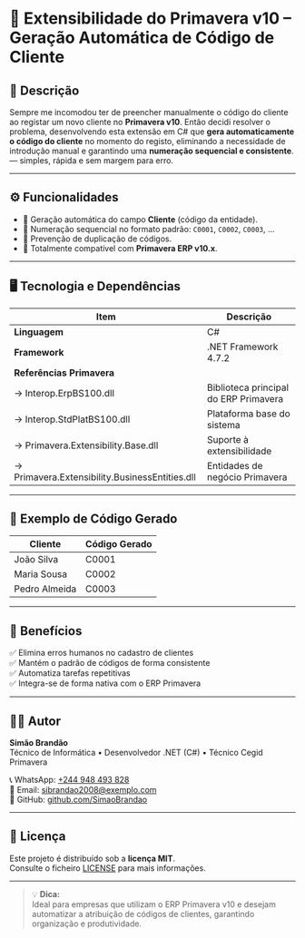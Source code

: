 # 🧩 Extensibilidade do Primavera v10 – Geração Automática de Código de Cliente

## 📘 Descrição

Sempre me incomodou ter de preencher manualmente o código do cliente ao registar um novo cliente no **Primavera v10**. Então decidi resolver o problema, desenvolvendo esta extensão em C# que **gera automaticamente o código do cliente** no momento do registo, eliminando a necessidade de introdução manual e garantindo uma **numeração sequencial e consistente**. — simples, rápida e sem margem para erro.

---

## ⚙️ Funcionalidades

- 🔹 Geração automática do campo **Cliente** (código da entidade).  
- 🔹 Numeração sequencial no formato padrão: `C0001`, `C0002`, `C0003`, ...  
- 🔹 Prevenção de duplicação de códigos.  
- 🔹 Totalmente compatível com **Primavera ERP v10.x**.  

---

## 🖥️ Tecnologia e Dependências

| Item | Descrição |
|------|------------|
| **Linguagem** | C# |
| **Framework** | .NET Framework 4.7.2 |
| **Referências Primavera** | |
| → Interop.ErpBS100.dll | Biblioteca principal do ERP Primavera |
| → Interop.StdPlatBS100.dll | Plataforma base do sistema |
| → Primavera.Extensibility.Base.dll | Suporte à extensibilidade |
| → Primavera.Extensibility.BusinessEntities.dll | Entidades de negócio Primavera |

---

## 🧾 Exemplo de Código Gerado

| Cliente | Código Gerado |
|----------|----------------|
| João Silva | C0001 |
| Maria Sousa | C0002 |
| Pedro Almeida | C0003 |

---

## 🧠 Benefícios

✅ Elimina erros humanos no cadastro de clientes  
✅ Mantém o padrão de códigos de forma consistente  
✅ Automatiza tarefas repetitivas  
✅ Integra-se de forma nativa com o ERP Primavera  

---

## 👨‍💻 Autor

**Simão Brandão**  
Técnico de Informática • Desenvolvedor .NET (C#) • Técnico Cegid Primavera  

📞 WhatsApp: [+244 948 493 828](https://wa.me/244948493828)  
📧 Email: [sibrandao2008@exemplo.com](mailto:sibrandao2008@exemplo.com)  
🔗 GitHub: [github.com/SimaoBrandao](https://github.com/SimaoBrandao)

---

## 🪪 Licença

Este projeto é distribuído sob a **licença MIT**.  
Consulte o ficheiro [LICENSE](LICENSE) para mais informações.

---

> 💡 **Dica:**  
> Ideal para empresas que utilizam o ERP Primavera v10 e desejam automatizar a atribuição de códigos de clientes, garantindo organização e produtividade.
